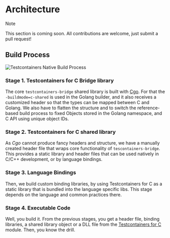 # Architecture

> [!NOTE]
> This section is coming soon. All contributions are welcome, just submit a pull request!

## Build Process

![Testcontainers Native Build Process](./images/build-process.png)

### Stage 1. Testcontainers for C Bridge library

The core `testcontainers-bridge` shared library is built with [Cgo](https://pkg.go.dev/cmd/cgo).
For that the `-buildmode=c-shared` is used in the Golang builder,
and it also receives a customized header so that the types can be mapped between C and Golang.
We also have to flatten the structure and to switch the reference-based build process to fixed Objects stored in the Golang namespace, and C API
using unique object IDs.

### Stage 2. Testcontainers for C shared library

As _Cgo_ cannot produce fancy headers and structure, we have a manually created header file that wraps core functionality of `tescontainers-bridge`.
This provides a static library and header files that can be used natively in C/C++ development, or by language bindings.

### Stage 3. Language Bindings

Then, we build custom binding libraries, by using Testcontainers for C
as a static library that is bundled into the language specific libs.
This stage depends on the language and common practices there.

### Stage 4. Executable Code

Well, you build it.
From the previous stages,
you get a header file, binding libraries,
a shared library object or a DLL file from the [Testcontainers for C](../c/README.md) module.
Then, you know the drill.
